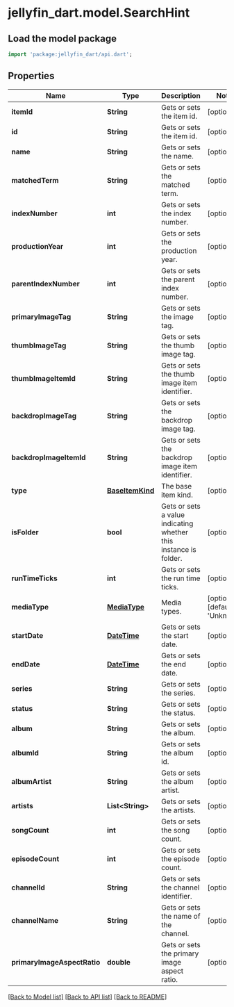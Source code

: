 # jellyfin_dart.model.SearchHint

## Load the model package
```dart
import 'package:jellyfin_dart/api.dart';
```

## Properties
Name | Type | Description | Notes
------------ | ------------- | ------------- | -------------
**itemId** | **String** | Gets or sets the item id. | [optional] 
**id** | **String** | Gets or sets the item id. | [optional] 
**name** | **String** | Gets or sets the name. | [optional] 
**matchedTerm** | **String** | Gets or sets the matched term. | [optional] 
**indexNumber** | **int** | Gets or sets the index number. | [optional] 
**productionYear** | **int** | Gets or sets the production year. | [optional] 
**parentIndexNumber** | **int** | Gets or sets the parent index number. | [optional] 
**primaryImageTag** | **String** | Gets or sets the image tag. | [optional] 
**thumbImageTag** | **String** | Gets or sets the thumb image tag. | [optional] 
**thumbImageItemId** | **String** | Gets or sets the thumb image item identifier. | [optional] 
**backdropImageTag** | **String** | Gets or sets the backdrop image tag. | [optional] 
**backdropImageItemId** | **String** | Gets or sets the backdrop image item identifier. | [optional] 
**type** | [**BaseItemKind**](BaseItemKind.md) | The base item kind. | [optional] 
**isFolder** | **bool** | Gets or sets a value indicating whether this instance is folder. | [optional] 
**runTimeTicks** | **int** | Gets or sets the run time ticks. | [optional] 
**mediaType** | [**MediaType**](MediaType.md) | Media types. | [optional] [default to 'Unknown']
**startDate** | [**DateTime**](DateTime.md) | Gets or sets the start date. | [optional] 
**endDate** | [**DateTime**](DateTime.md) | Gets or sets the end date. | [optional] 
**series** | **String** | Gets or sets the series. | [optional] 
**status** | **String** | Gets or sets the status. | [optional] 
**album** | **String** | Gets or sets the album. | [optional] 
**albumId** | **String** | Gets or sets the album id. | [optional] 
**albumArtist** | **String** | Gets or sets the album artist. | [optional] 
**artists** | **List&lt;String&gt;** | Gets or sets the artists. | [optional] 
**songCount** | **int** | Gets or sets the song count. | [optional] 
**episodeCount** | **int** | Gets or sets the episode count. | [optional] 
**channelId** | **String** | Gets or sets the channel identifier. | [optional] 
**channelName** | **String** | Gets or sets the name of the channel. | [optional] 
**primaryImageAspectRatio** | **double** | Gets or sets the primary image aspect ratio. | [optional] 

[[Back to Model list]](../README.md#documentation-for-models) [[Back to API list]](../README.md#documentation-for-api-endpoints) [[Back to README]](../README.md)


